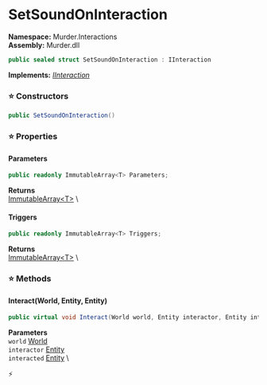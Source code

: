 # SetSoundOnInteraction

**Namespace:** Murder.Interactions \
**Assembly:** Murder.dll

```csharp
public sealed struct SetSoundOnInteraction : IInteraction
```

**Implements:** _[IInteraction](../../Bang/Interactions/IInteraction.html)_

### ⭐ Constructors
```csharp
public SetSoundOnInteraction()
```

### ⭐ Properties
#### Parameters
```csharp
public readonly ImmutableArray<T> Parameters;
```

**Returns** \
[ImmutableArray\<T\>](https://learn.microsoft.com/en-us/dotnet/api/System.Collections.Immutable.ImmutableArray-1?view=net-7.0) \
#### Triggers
```csharp
public readonly ImmutableArray<T> Triggers;
```

**Returns** \
[ImmutableArray\<T\>](https://learn.microsoft.com/en-us/dotnet/api/System.Collections.Immutable.ImmutableArray-1?view=net-7.0) \
### ⭐ Methods
#### Interact(World, Entity, Entity)
```csharp
public virtual void Interact(World world, Entity interactor, Entity interacted)
```

**Parameters** \
`world` [World](../../Bang/World.html) \
`interactor` [Entity](../../Bang/Entities/Entity.html) \
`interacted` [Entity](../../Bang/Entities/Entity.html) \



⚡